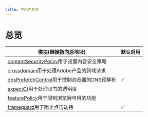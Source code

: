 ```yaml
---
title: 中间件总览
---
```


# 总览

| 模块(链接指向原地址) | 默认启用 |
|-----------|---------|
| [contentSecurityPolicy](https://helmetjs.github.io/docs/csp/)用于设置内容安全策略 ||
| [crossdomain](https://helmetjs.github.io/docs/crossdomain/)用于处理Adobe产品的跨域请求 ||
| [dnsPrefetchControl](https://helmetjs.github.io/docs/dns-prefetch-control)用于控制浏览器的DNS预解析 |✅|
| [expectCt](https://helmetjs.github.io/docs/expect-ct/)用于处理证书的透明度 ||
| [featurePolicy](https://helmetjs.github.io/docs/feature-policy/)用于限制浏览器可用的功能 ||
| [frameguard](https://helmetjs.github.io/docs/frameguard/)用于阻止点击劫持 |✅|